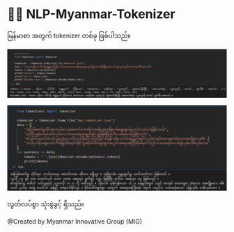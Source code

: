 # 👨‍💻 NLP-Myanmar-Tokenizer
မြန်မာစာ အတွက် tokenizer တစ်ခု ဖြစ်ပါသည်။

![Result 1](https://github.com/Ko-Yin-Maung/NLP-Myanmar-Tokenizer/blob/main/result1.png)

![Result 2](https://github.com/Ko-Yin-Maung/NLP-Myanmar-Tokenizer/blob/main/result2.png)

လွတ်လပ်စွာ သုံးစွဲခွင့် ရှိသည်။

@Created by Myanmar Innovative Group (MIG)
